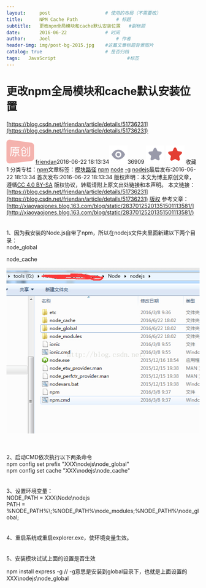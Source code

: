 ```yaml
---
layout:     post   				    # 使用的布局（不需要改）
title:      NPM Cache Path 				# 标题 
subtitle:   更改npm全局模块和cache默认安装位置   #副标题
date:       2016-06-22 				# 时间
author:     Joel 						# 作者
header-img: img/post-bg-2015.jpg 	#这篇文章标题背景图片
catalog: true 						# 是否归档
tags:	JavaScript							#标签
---
```




# 更改npm全局模块和cache默认安装位置
[https://blog.csdn.net/friendan/article/details/51736231](https://blog.csdn.net/friendan/article/details/51736231)   

![](/img/blog/AC_files/original.png) [friendan](https://me.csdn.net/friendan)2016-06-22 18:13:34![](/img/blog/AC_files/articleReadEyes.png)36909<a name="blog_detail_zk_collection"> ![](/img/blog/AC_files/tobarCollect.png) ![](/img/blog/AC_files/tobarCollectionActive.png) 收藏  1  </a>分类专栏：[npm](https://blog.csdn.net/friendan/category_6131225.html)文章标签：[模块路径](https://so.csdn.net/so/search/s.do?q=%E6%A8%A1%E5%9D%97%E8%B7%AF%E5%BE%84&t=blog&o=vip&s=&l=&f=&viparticle=) [npm](https://www.csdn.net/gather_22/MtTaEg0sMTk4NjAtYmxvZwO0O0OO0O0O.html) [node](https://www.csdn.net/gather_28/MtTaEg0sMjAwNDItYmxvZwO0O0OO0O0O.html) [-g](https://so.csdn.net/so/search/s.do?q=-g&t=blog&o=vip&s=&l=&f=&viparticle=) [nodejs](https://www.csdn.net/gather_25/MtTaEg0sMjAwNDAtYmxvZwO0O0OO0O0O.html)最后发布:2016-06-22 18:13:34 首次发布:2016-06-22 18:13:34 版权声明：本文为博主原创文章，遵循[CC 4.0 BY-SA](http://creativecommons.org/licenses/by-sa/4.0/) 版权协议，转载请附上原文出处链接和本声明。
 本文链接：[https://blog.csdn.net/friendan/article/details/51736231](https://blog.csdn.net/friendan/article/details/51736231) [版权]() 参考文章：
<br>
[http://xiaoyaojones.blog.163.com/blog/static/28370125201351501113581/](http://xiaoyaojones.blog.163.com/blog/static/28370125201351501113581/)<br>
<br>
<br>
1、因为我安装的Node.js自带了npm，所以在nodejs文件夹里面新建以下两个目录：
<br>
node_global
<br>

node_cache

![](/img/blog/AC_files/20160622181918075.jpg)<br>

<br>
<br>
2、启动CMD依次执行以下两条命令
<br>
npm config set prefix "XXX\nodejs\node_global"
<br>
npm config set cache "XXX\nodejs\node_cache"
<br>
<br>
<br>
3、设置环境变量：
<br>
NODE_PATH = XXX\Node\nodejs
<br>
PATH = %NODE_PATH%\;%NODE_PATH%\node_modules;%NODE_PATH%\node_global;
<br>
<br>
<br>
4、重启系统或重启explorer.exe，使环境变量生效。
<br>
<br>
<br>
5、安装模块试试上面的设置是否生效
<br>

npm install express -g // -g意思是安装到global目录下，也就是上面设置的XXX\nodejs\node_global

<br>

<br>

<br>

